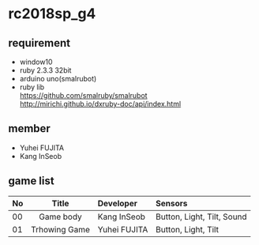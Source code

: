 ﻿# rc2018sp_g4
## requirement  
* window10  
* ruby 2.3.3 32bit  
* arduino uno(smalrubot)  
* ruby lib  
    https://github.com/smalruby/smalrubot  
    http://mirichi.github.io/dxruby-doc/api/index.html  
  
  
  
## member  
- Yuhei FUJITA
- Kang InSeob  

## game list

|No|Title|Developer|Sensors|
|:---|:---:|:---|:---|
|00|Game body|Kang InSeob|Button, Light, Tilt, Sound|
|01|Trhowing Game|Yuhei FUJITA|Button, Light, Tilt|
